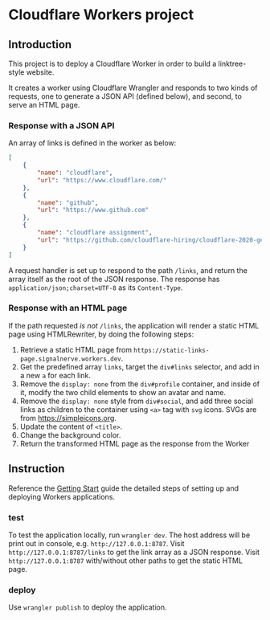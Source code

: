 # Cloudflare Workers project

## Introduction

This project is to deploy a Cloudflare Worker in order to build a linktree-style website.

It creates a worker using Cloudflare Wrangler and responds to two kinds of requests, one to generate a JSON API (defined below), and second, to serve an HTML page.

### Response with a JSON API
An array of links is defined in the worker as below: 
```json
[
    {
        "name": "cloudflare",
        "url": "https://www.cloudflare.com/"
    },
    {
        "name": "github",
        "url": "https://www.github.com"
    },
    {
        "name": "cloudflare assignment",
        "url": "https://github.com/cloudflare-hiring/cloudflare-2020-general-engineering-assignment/#deploy-a-json-api"
    }
]
```
A request handler is set up to respond to the path `/links`, and return the array itself as the root of the JSON response.
The response has `application/json;charset=UTF-8` as its `Content-Type`.

### Response with an HTML page
If the path requested _is not_ `/links`, the application will render a static HTML page using HTMLRewriter, by doing the following steps:

1. Retrieve a static HTML page from `https://static-links-page.signalnerve.workers.dev`.
2. Get the predefined array `links`, target the `div#links` selector, and add in a new `a` for each link.
3. Remove the `display: none` from the `div#profile` container, and inside of it, modify the two child elements to show an avatar and name.
4. Remove the `display: none` style from `div#social`, and add three social links as children to the container using `<a>` tag with `svg` icons. SVGs are from https://simpleicons.org.
5. Update the content of `<title>`.
6. Change the background color.
4. Return the transformed HTML page as the response from the Worker

## Instruction
Reference the [Getting Start](https://developers.cloudflare.com/workers/learning/getting-started) guide the detailed steps of setting up and deploying Workers applications.

### test
To test the application locally, run `wrangler dev`. 
The host address will be print out in console, e.g. `http://127.0.0.1:8787`.
Visit `http://127.0.0.1:8787/links` to get the link array as a JSON response.
Visit `http://127.0.0.1:8787` with/without other paths to get the static HTML page.

### deploy
Use `wrangler publish` to deploy the application. 
